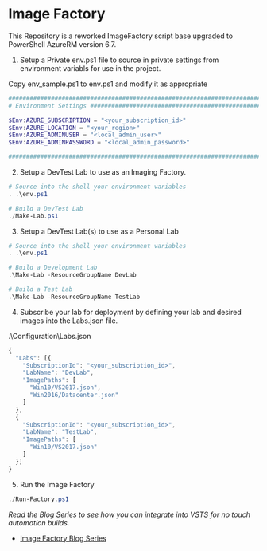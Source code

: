 # Image Factory

This Repository is a reworked ImageFactory script base upgraded to PowerShell AzureRM version 6.7.


1. Setup a Private env.ps1 file to source in private settings from environment variabls for use in the project.

Copy env_sample.ps1 to env.ps1 and modify it as appropriate

```powershell
###############################################################################################################
# Environment Settings ########################################################################################

$Env:AZURE_SUBSCRIPTION = "<your_subscription_id>"                          # Azure Desired Subscription Id
$Env:AZURE_LOCATION = "<your_region>"                                       # Azure Desired Region
$Env:AZURE_ADMINUSER = "<local_admin_user>"                                 # Virtual Machine Local Admin UserName
$Env:AZURE_ADMINPASSWORD = "<local_admin_password>"                         # Virtual Machine Local Admin Password

###############################################################################################################
```

2. Setup a DevTest Lab to use as an Imaging Factory.

```powershell
# Source into the shell your environment variables
. .\env.ps1 

# Build a DevTest Lab
./Make-Lab.ps1
```

3. Setup a DevTest Lab(s) to use as a Personal Lab

```powershell
# Source into the shell your environment variables
. .\env.ps1 

# Build a Development Lab
.\Make-Lab -ResourceGroupName DevLab

# Build a Test Lab
.\Make-Lab -ResourceGroupName TestLab
```

4. Subscribe your lab for deployment by defining your lab and desired images into the Labs.json file.

.\Configuration\Labs.json
```javascript
{
  "Labs": [{
    "SubscriptionId": "<your_subscription_id>",
    "LabName": "DevLab",
    "ImagePaths": [
      "Win10/VS2017.json",
      "Win2016/Datacenter.json"
    ]
  },
  {
    "SubscriptionId": "<your_subscription_id>",
    "LabName": "TestLab",
    "ImagePaths": [
      "Win10/VS2017.json"
    ]
  }]
}
```

5. Run the Image Factory

```powershell
./Run-Factory.ps1
```

_Read the Blog Series to see how you can integrate into VSTS for no touch automation builds._

- [Image Factory Blog Series](https://blogs.msdn.microsoft.com/devtestlab/tag/image-factory-series/)

